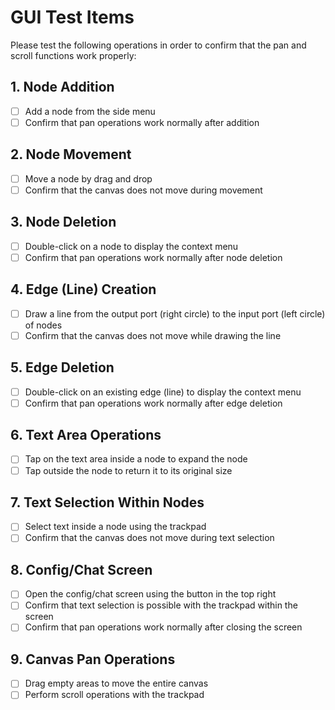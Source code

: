 # GUI Test Items

Please test the following operations in order to confirm that the pan and scroll functions work properly:

## 1. Node Addition
- [ ] Add a node from the side menu
- [ ] Confirm that pan operations work normally after addition

## 2. Node Movement
- [ ] Move a node by drag and drop
- [ ] Confirm that the canvas does not move during movement

## 3. Node Deletion
- [ ] Double-click on a node to display the context menu
- [ ] Confirm that pan operations work normally after node deletion

## 4. Edge (Line) Creation
- [ ] Draw a line from the output port (right circle) to the input port (left circle) of nodes
- [ ] Confirm that the canvas does not move while drawing the line

## 5. Edge Deletion
- [ ] Double-click on an existing edge (line) to display the context menu
- [ ] Confirm that pan operations work normally after edge deletion

## 6. Text Area Operations
- [ ] Tap on the text area inside a node to expand the node
- [ ] Tap outside the node to return it to its original size

## 7. Text Selection Within Nodes
- [ ] Select text inside a node using the trackpad
- [ ] Confirm that the canvas does not move during text selection

## 8. Config/Chat Screen
- [ ] Open the config/chat screen using the button in the top right
- [ ] Confirm that text selection is possible with the trackpad within the screen
- [ ] Confirm that pan operations work normally after closing the screen

## 9. Canvas Pan Operations
- [ ] Drag empty areas to move the entire canvas
- [ ] Perform scroll operations with the trackpad